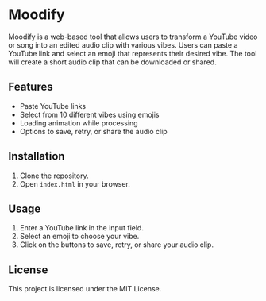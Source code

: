 # Moodify

Moodify is a web-based tool that allows users to transform a YouTube video or song into an edited audio clip with various vibes. Users can paste a YouTube link and select an emoji that represents their desired vibe. The tool will create a short audio clip that can be downloaded or shared.

## Features
- Paste YouTube links
- Select from 10 different vibes using emojis
- Loading animation while processing
- Options to save, retry, or share the audio clip

## Installation
1. Clone the repository.
2. Open `index.html` in your browser.

## Usage
1. Enter a YouTube link in the input field.
2. Select an emoji to choose your vibe.
3. Click on the buttons to save, retry, or share your audio clip.

## License
This project is licensed under the MIT License.
